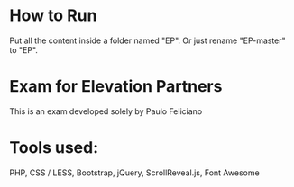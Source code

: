 # How to Run
Put all the content inside a folder named "EP". Or just rename "EP-master" to "EP".

# Exam for Elevation Partners
This is an exam developed solely by Paulo Feliciano

# Tools used:
PHP, CSS / LESS, Bootstrap, jQuery, ScrollReveal.js, Font Awesome



